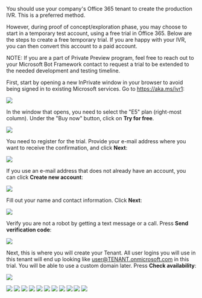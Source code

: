You should use your company's Office 365 tenant to create the production IVR.  This is a preferred method. 

However, during proof of concept/exploration phase, you may choose to start in a temporary test account, using a free trial in Office 365.  Below are the steps to create a free temporary trial.  If you are happy with your IVR, you can then convert this account to a paid account.

NOTE: If you are a part of Private Preview program, feel free to reach out to your Microsoft Bot Framework contact to request a trial to be extended to the needed development and testing timeline.

First, start by opening a new InPrivate window in your browser to avoid being signed in to existing Microsoft services. Go to https://aka.ms/ivr1:

![](images/office-trial/a001.open.in.incognito.window.png)

In the window that opens, you need to select the "E5" plan (right-most column). Under the "Buy now" button, click on **Try for free**.

![](images/office-trial/a001.try.for.free.png)

You need to register for the trial. Provide your e-mail address where you want to receive the confirmation, and click **Next**:

![](images/office-trial/a002.enter.email.png)

If you use an e-mail address that does not already have an account, you can click **Create new account**:

![](images/office-trial/a003.create.new.account.png)

Fill out your name and contact information.  Click **Next**:

![](images/office-trial/a004.tell.us.about.yourself.png)

Verify you are not a robot by getting a text message or a call.  Press **Send verification code**:

![](images/office-trial/a005.verify.you.are.a.human.png)

Next, this is where you will create your Tenant. All user logins you will use in this tenant will end up looking like user@TENANT.onmicrosoft.com in this trial.  You will be able to use a custom domain later.  Press **Check availability**:

![](images/office-trial/a006.create.a.tenant.name.png)



![](images/office-trial/a001.open.in.incognito.window.png)
![](images/office-trial/a001.open.in.incognito.window.png)
![](images/office-trial/a001.open.in.incognito.window.png)
![](images/office-trial/a001.open.in.incognito.window.png)
![](images/office-trial/a001.open.in.incognito.window.png)
![](images/office-trial/a001.open.in.incognito.window.png)
![](images/office-trial/a001.open.in.incognito.window.png)
![](images/office-trial/a001.open.in.incognito.window.png)
![](images/office-trial/a001.open.in.incognito.window.png)
![](images/office-trial/a001.open.in.incognito.window.png)
![](images/office-trial/a001.open.in.incognito.window.png)
